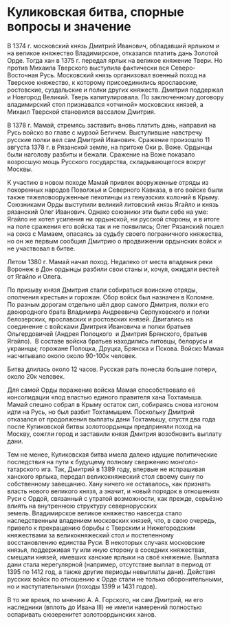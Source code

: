 # Куликовская битва, спорные вопросы и значение

В 1374 г. московский князь Дмитрий Иванович, обладавший ярлыком и на великое княжество Владимирское, отказался платить дань Золотой Орде. Тогда хан в 1375 г. передал ярлык на великое княжение Твери. Но против Михаила Тверского выступила фактически вся Северо-Восточная Русь. Московский князь организовал военный поход на Тверское княжество, к которому присоединились ярославские, ростовские, суздальские и полки других княжеств. Дмитрия поддержал и Новгород Великий. Тверь капитулировала. По заключенному договору владимирский стол признавался «отчиной» московских князей, а Михаил Тверской становился вассалом Дмитрия.

В 1378 г. Мамай, стремясь заставить вновь платить дань, направил на Русь войско во главе с мурзой Бегичем. Выступившие навстречу русские полки вел сам Дмитрий Иванович. Сражение произошло 11 августа 1378 г. в Рязанской земле, на притоке Оки р. Воже. Ордынцы были наголову разбиты и бежали. Сражение на Воже показало возросшую мощь Русского государства, складывающегося вокруг Москвы.

К участию в новом походе Мамай привлек вооруженные отряды из покоренных народов Поволжья и Северного Кавказа, в его войске были также тяжеловооруженные пехотинцы из генуэзских колоний в Крыму. Союзниками Орды выступили великий литовский князь Ягайло и князь рязанский Олег Иванович. Однако союзники эти были себе на уме: Ягайло не хотел усиления ни ордынской, ни русской стороны, и в итоге на поле сражения его войска так и не появились; Олег Рязанский пошел на союз с Мамаем, опасаясь за судьбу своего пограничного княжества, но он же первым сообщил Дмитрию о продвижении ордынских войск и не участвовал в битве.

Летом 1380 г. Мамай начал поход. Недалеко от места впадения реки Воронеж в Дон ордынцы разбили свои станы и, кочуя, ожидали вестей от Ягайло и Олега.

По призыву князя Дмитрия стали собираться воинские отряды, ополчения крестьян и горожан. Сбор войск был назначен в Коломне. По разным дорогам отдельно шёл двор самого Дмитрия, полки его двоюродного брата Владимира Андреевича Серпуховского и полки белозерских, ярославских и ростовских князей. Двигались на соединение с войсками Дмитрия Ивановича и полки братьев Ольгердовичей (Андрея Полоцкого  и Дмитрия Брянского, братьев Ягайло).  В составе войска братьев находились литовцы, белорусы и украинцы; горожане Полоцка, Друцка, Брянска и Пскова.
Войско Мамая насчитывало около около 90-100к человек. 

Битва длилась около 12 часов. Русская рать понесла большие потери, около 20к человек.

Для самой Орды поражение войска Мамая способствовало её консолидации «под властью единого правителя хана Тохтамыша. Мамай спешно собрал в Крыму остаток сил, собираясь снова изгоном идти на Русь, но был разбит Тохтамышем. Поскольку Дмитрий отказался от продолжения выплаты дани Тохтамышу, спустя два года после Куликовской битвы золотоордынцы предприняли поход на Москву, сожгли город и заставили князя Дмитрия возобновить выплату дани.

Тем не менее, Куликовская битва имела далеко идущие политические последствия на пути к будущему полному свержению монголо-татарского ига. Так, Дмитрий в 1389 году, впервые не испрашивая ханского ярлыка, передал великокняжеский стол своему сыну по собственному завещанию. Хану ничего не оставалось, как признать власть нового великого князя, а значит, и новый порядок в отношениях Руси с Ордой, связанный с утратой возможности, как прежде, серьёзно влиять на внутреннюю структуру севернорусских земель. Владимирское великое княжество навсегда стало наследственным владением московских князей, что, в свою очередь, привело к прекращению борьбы с Тверским и Нижегородским княжествами за великокняжеский стол и постепенному восстановлению единства Руси. В некоторых случаях московские князья, поддерживая ту или иную сторону в соседних княжествах, смещали князей, имевших ханские ярлыки на своё княжение. Выплата дани стала нерегулярной (например, отсутствие выплат в период от 1395 по 1412 год, а также другие периоды невыплаты дани). Действия русских войск по отношению к Орде стали не только оборонительными, но и наступательными (походы 1399 и 1431 годов).

В то же время, по мнению А. А. Горского, ни сам Дмитрий, ни его наследники (вплоть до Ивана III) не имели намерений полностью оспаривать сюзеренитет золотоордынских ханов.